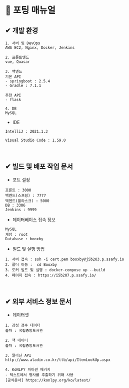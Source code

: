 # 📃 포팅 매뉴얼

## ✔ 개발 환경

```
1. 서버 및 DevOps
AWS EC2, Nginx, Docker, Jenkins

2. 프론트엔드
vue, Quasar

3. 백엔드
기본 API
- springboot : 2.5.4
- Gradle : 7.1.1

추천 API
- flask

4. DB
MySQL
```

- IDE

```
IntelliJ : 2021.1.3

Visual Studio Code : 1.59.0
```

<br>

## ✔ 빌드 및 배포 작업 문서

- 포트 설정

```
프론트 : 3000
백엔드(스프링) : 7777
백엔드(플라스크) : 5000
DB : 3306
Jenkins : 9999
```

- 데이터베이스 접속 정보

```
MySQL
계정 : root
Database : booxby
```

- 빌드 및 실행 방법

```
1. 서버 접속 : ssh -i cert.pem booxby@j5b203.p.ssafy.io
2. 폴더 이동 :  cd Booxby
3. 도커 빌드 및 실행 : docker-compose up --build
4. 페이지 접속 : https://i5b207.p.ssafy.io/
```

<br>

## ✔ 외부 서비스 정보 문서

- 데이터셋

```
1. 감성 점수 데이터
출처 : 국립중앙도서관

2. 책 데이터
출처 : 국립중앙도서관

3. 알라딘 API
http://www.aladin.co.kr/ttb/api/ItemLookUp.aspx

4. KoNLPY 파이썬 패키지
- 텍스트에서 명사를 추출하기 위해 사용
[공식문서] https://konlpy.org/ko/latest/
```
